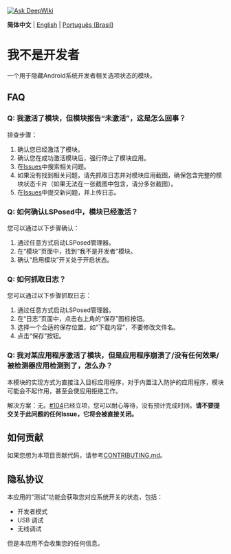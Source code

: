 [![Ask DeepWiki](https://deepwiki.com/badge.svg)](https://deepwiki.com/xfqwdsj/IAmNotADeveloper)

**简体中文** | [English](README_en.md) | [Português (Brasil)](README_pt-BR.md)

# 我不是开发者

一个用于隐藏Android系统开发者相关选项状态的模块。

## FAQ

### Q: 我激活了模块，但模块报告“未激活”，这是怎么回事？

排查步骤：

1. 确认您已经激活了模块。
2. 确认您在成功激活模块后，强行停止了模块应用。
3. 在[Issues](https://github.com/xfqwdsj/IAmNotADeveloper/issues)中搜索相关问题。
4. 如果没有找到相关问题，请先抓取日志并对模块应用截图，确保包含完整的模块状态卡片（如果无法在一张截图中包含，请分多张截图）。
5. 在[Issues](https://github.com/xfqwdsj/IAmNotADeveloper/issues)中提交新问题，并上传日志。

### Q: 如何确认LSPosed中，模块已经激活？

您可以通过以下步骤确认：

1. 通过任意方式启动LSPosed管理器。
2. 在“模块”页面中，找到“我不是开发者”模块。
3. 确认“启用模块”开关处于开启状态。

### Q: 如何抓取日志？

您可以通过以下步骤抓取日志：

1. 通过任意方式启动LSPosed管理器。
2. 在“日志”页面中，点击右上角的“保存”图标按钮。
3. 选择一个合适的保存位置，如“下载内容”，不要修改文件名。
4. 点击“保存”按钮。

### Q: 我对某应用程序激活了模块，但是应用程序崩溃了/没有任何效果/被检测器应用检测到了，怎么办？

本模块的实现方式为直接注入目标应用程序，对于内置注入防护的应用程序，模块可能会不起作用，甚至会使应用拒绝工作。

解决方案：无。[#104](https://github.com/xfqwdsj/IAmNotADeveloper/issues/104)已经立项，您可以耐心等待，没有预计完成时间。**请不要提交关于此问题的任何Issue，它将会被直接关闭。**

## 如何贡献

如果您想为本项目贡献代码，请参考[CONTRIBUTING.md](CONTRIBUTING_zh-CN.md)。

## 隐私协议

本应用的“测试”功能会获取您对应系统开关的状态，包括：

- 开发者模式
- USB 调试
- 无线调试

但是本应用不会收集您的任何信息。
